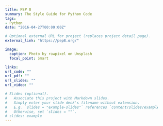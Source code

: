 ```yaml
---
title: PEP 8
summary: The Style Guide for Python Code
tags:
- Python
date: "2016-04-27T00:00:00Z"

# Optional external URL for project (replaces project detail page).
external_link: "https://pep8.org/"

image:
  caption: Photo by rawpixel on Unsplash
  focal_point: Smart

links:
url_code: ""
url_pdf: ""
url_slides: ""
url_video: ""

# Slides (optional).
#   Associate this project with Markdown slides.
#   Simply enter your slide deck's filename without extension.
#   E.g. `slides = "example-slides"` references `content/slides/example-slides.md`.
#   Otherwise, set `slides = ""`.
# slides: example
---
```




